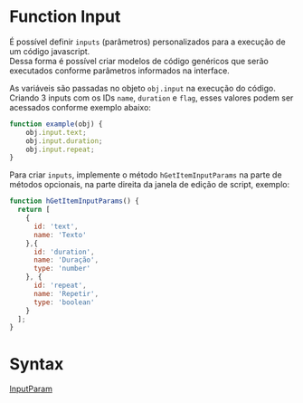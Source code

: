 # Function Input

É possível definir `inputs` (parâmetros) personalizados para a execução de um código javascript.<br>
Dessa forma é possível criar modelos de código genéricos que serão executados conforme parâmetros informados na interface.

As variáveis são passadas no objeto `obj.input` na execução do código.<br>
Criando 3 inputs com os IDs `name`, `duration` e `flag`, esses valores podem ser acessados conforme exemplo abaixo:<br>
```javascript
function example(obj) {
    obj.input.text;
    obj.input.duration;
    obj.input.repeat;
}
```

Para criar `inputs`, implemente o método `hGetItemInputParams` na parte de métodos opcionais, na parte direita da janela de edição de script, exemplo:<br>

```javascript
function hGetItemInputParams() {
  return [
    {
      id: 'text',
      name: 'Texto'
    },{
      id: 'duration',
      name: 'Duração',
      type: 'number'
    }, {
      id: 'repeat',
      name: 'Repetir',
      type: 'boolean'
    }
  ];
}
```

# Syntax

[InputParam](https://github.com/holyrics/Scripts/blob/main/InputParam.md)